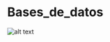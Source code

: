 # Bases_de_datos
![alt text](https://2.bp.blogspot.com/-FtyJTbEeGBY/Wfx3jy1_RQI/AAAAAAAAAL0/8cBYrQRUhH4Q6VgHES-CbWGkhOKNtup1QCLcBGAs/s640/MAPA%2BCONCEPTUAL%2BALIMENTACION.jpg)
